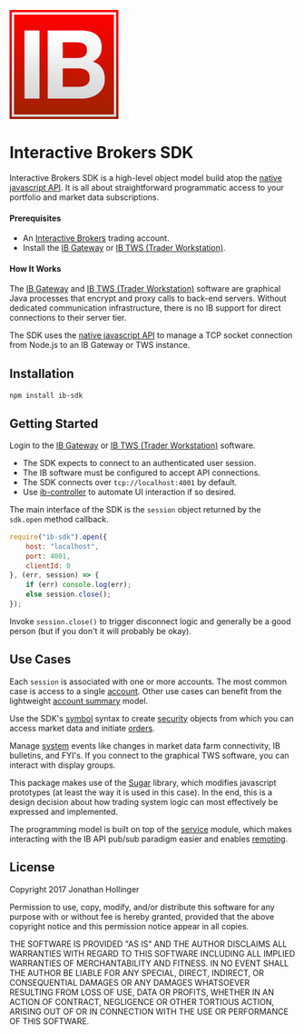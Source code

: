 [![Logo](./ib-logo.png)](http://interactivebrokers.com/)

# Interactive Brokers SDK

Interactive Brokers SDK is a high-level object model build atop the [native javascript API](https://github.com/pilwon/node-ib).  It is all about straightforward programmatic access to your portfolio and market data subscriptions.

#### Prerequisites

* An [Interactive Brokers](https://www.interactivebrokers.com/) trading account.
* Install the [IB Gateway](https://www.interactivebrokers.com/en/index.php?f=16457) or [IB TWS (Trader Workstation)](https://www.interactivebrokers.com/en/index.php?f=674&ns=T).

#### How It Works

The [IB Gateway](http://interactivebrokers.github.io) and [IB TWS (Trader Workstation)](https://www.interactivebrokers.com/en/index.php?f=674&ns=T) software are graphical Java processes that encrypt and proxy calls to back-end servers.  Without dedicated communication infrastructure, there is no IB support for direct connections to their server tier.

The SDK uses the [native javascript API](https://github.com/pilwon/node-ib) to manage a TCP socket connection from Node.js to an IB Gateway or TWS instance.

## Installation

    npm install ib-sdk

## Getting Started

Login to the [IB Gateway](http://interactivebrokers.github.io) or [IB TWS (Trader Workstation)](https://www.interactivebrokers.com/en/index.php?f=674&ns=T) software.

* The SDK expects to connect to an authenticated user session.
* The IB software must be configured to accept API connections.
* The SDK connects over `tcp://localhost:4001` by default.
* Use [ib-controller](https://github.com/ib-controller/ib-controller/releases) to automate UI interaction if so desired.

The main interface of the SDK is the `session` object returned by the `sdk.open` method callback.

```javascript
require("ib-sdk").open({
    host: "localhost",
    port: 4001,
    clientId: 0
}, (err, session) => {
    if (err) console.log(err);
    else session.close();
});
```

Invoke `session.close()` to trigger disconnect logic and generally be a good person (but if you don't it will probably be okay).

## Use Cases

Each `session` is associated with one or more accounts.  The most common case is access to a single [account](./example/account.js).  Other use cases can benefit from the lightweight [account summary](./example/summary.js) model.

Use the SDK's [symbol](./doc/symbols.md) syntax to create [security](./example/security.js) objects from which you can access market data and initiate [orders](./doc/orders.md).

Manage [system](./example/system.js) events like changes in market data farm connectivity, IB bulletins, and FYI's.  If you connect to the graphical TWS software, you can interact with display groups.

This package makes use of the [Sugar](https://sugarjs.com) library, which modifies javascript prototypes (at least the way it is used in this case).  In the end, this is a design decision about how trading system logic can most effectively be expressed and implemented.

The programming model is built on top of the [service](./doc/service.md) module, which makes interacting with the IB API pub/sub paradigm easier and enables [remoting](./doc/remoting.md).

## License

Copyright 2017 Jonathan Hollinger

Permission to use, copy, modify, and/or distribute this software for any purpose with or without fee is hereby granted, provided that the above copyright notice and this permission notice appear in all copies.

THE SOFTWARE IS PROVIDED "AS IS" AND THE AUTHOR DISCLAIMS ALL WARRANTIES WITH REGARD TO THIS SOFTWARE INCLUDING ALL IMPLIED WARRANTIES OF MERCHANTABILITY AND FITNESS. IN NO EVENT SHALL THE AUTHOR BE LIABLE FOR ANY SPECIAL, DIRECT, INDIRECT, OR CONSEQUENTIAL DAMAGES OR ANY DAMAGES WHATSOEVER RESULTING FROM LOSS OF USE, DATA OR PROFITS, WHETHER IN AN ACTION OF CONTRACT, NEGLIGENCE OR OTHER TORTIOUS ACTION, ARISING OUT OF OR IN CONNECTION WITH THE USE OR PERFORMANCE OF THIS SOFTWARE.
